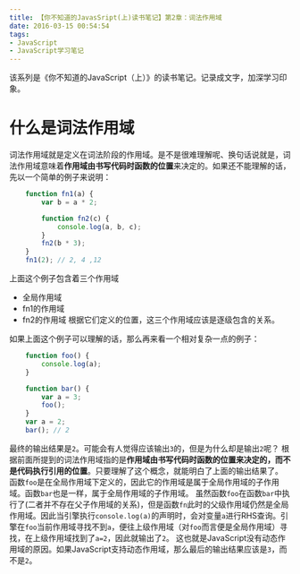```yaml
---
title: 【你不知道的JavasSript(上)读书笔记】第2章：词法作用域
date: 2016-03-15 00:54:54
tags:
- JavaScript
- JavaScript学习笔记
---
```

该系列是《你不知道的JavaScript（上）》的读书笔记。记录成文字，加深学习印象。
<!-- more -->
# 什么是词法作用域
词法作用域就是定义在词法阶段的作用域。是不是很难理解呢、换句话说就是，词法作用域意味着**作用域由书写代码时函数的位置**来决定的。如果还不能理解的话，先以一个简单的例子来说明：
```javascript
    function fn1(a) {
        var b = a * 2;

        function fn2(c) {
        	console.log(a, b, c);
        }
        fn2(b * 3);
    }
    fn1(2);	// 2, 4 ,12
```
上面这个例子包含着三个作用域
* 全局作用域
* fn1的作用域
* fn2的作用域
根据它们定义的位置，这三个作用域应该是逐级包含的关系。

如果上面这个例子可以理解的话，那么再来看一个相对复杂一点的例子：
```javascript
    function foo() {
        console.log(a);
    }

    function bar() {
        var a = 3;
        foo();
    }
    var a = 2;
    bar(); // 2
```
最终的输出结果是`2`。可能会有人觉得应该输出`3`的，但是为什么却是输出`2`呢？
根据前面所提到的词法作用域指的是**作用域由书写代码时函数的位置来决定的，而不是代码执行引用的位置**。只要理解了这个概念，就能明白了上面的输出结果了。
函数`foo`是在全局作用域下定义的，因此它的作用域是属于全局作用域的子作用域。函数`bar`也是一样，属于全局作用域的子作用域。
虽然函数`foo`在函数`bar`中执行了(二者并不存在父子作用域的关系)，但是函数`fn`此时的父级作用域仍然是全局作用域。因此当引擎执行`console.log(a)`的声明时，会对变量`a`进行RHS查询。引擎在`foo`当前作用域寻找不到`a`，便往上级作用域（对`foo`而言便是全局作用域）寻找，在上级作用域找到了`a=2`，因此就输出了`2`。
这也就是JavaScript没有动态作用域的原因。如果JavaScript支持动态作用域，那么最后的输出结果应该是`3`，而不是`2`。